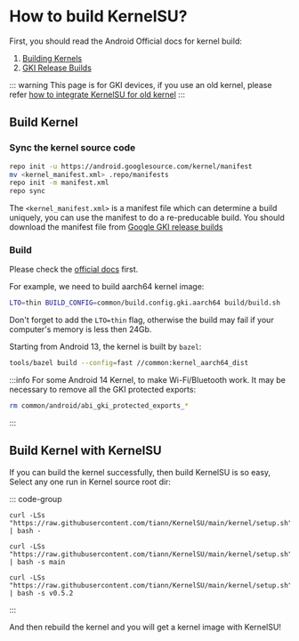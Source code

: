 # How to build KernelSU?

First, you should read the Android Official docs for kernel build:

1. [Building Kernels](https://source.android.com/docs/setup/build/building-kernels)
2. [GKI Release Builds](https://source.android.com/docs/core/architecture/kernel/gki-release-builds)

::: warning
This page is for GKI devices, if you use an old kernel, please refer [how to integrate KernelSU for old kernel](how-to-integrate-for-non-gki)
:::

## Build Kernel

### Sync the kernel source code

```sh
repo init -u https://android.googlesource.com/kernel/manifest
mv <kernel_manifest.xml> .repo/manifests
repo init -m manifest.xml
repo sync
```

The `<kernel_manifest.xml>` is a manifest file which can determine a build uniquely, you can use the manifest to do a re-preducable build. You should download the manifest file from [Google GKI release builds](https://source.android.com/docs/core/architecture/kernel/gki-release-builds)

### Build

Please check the [official docs](https://source.android.com/docs/setup/build/building-kernels) first.

For example, we need to build aarch64 kernel image:

```sh
LTO=thin BUILD_CONFIG=common/build.config.gki.aarch64 build/build.sh
```

Don't forget to add the `LTO=thin` flag, otherwise the build may fail if your computer's memory is less then 24Gb.

Starting from Android 13, the kernel is built by `bazel`:

```sh
tools/bazel build --config=fast //common:kernel_aarch64_dist
```

:::info
For some Android 14 Kernel, to make Wi-Fi/Bluetooth work. It may be necessary to remove all the GKI protected exports:

```sh
rm common/android/abi_gki_protected_exports_*
```
:::

## Build Kernel with KernelSU

If you can build the kernel successfully, then build KernelSU is so easy, Select any one run in Kernel source root dir:

::: code-group

```sh[Latest tag(stable)]
curl -LSs "https://raw.githubusercontent.com/tiann/KernelSU/main/kernel/setup.sh" | bash -
```

```sh[ main branch(dev)]
curl -LSs "https://raw.githubusercontent.com/tiann/KernelSU/main/kernel/setup.sh" | bash -s main
```

```sh[Select tag(Such as v0.5.2)]
curl -LSs "https://raw.githubusercontent.com/tiann/KernelSU/main/kernel/setup.sh" | bash -s v0.5.2
```

:::

And then rebuild the kernel and you will get a kernel image with KernelSU!
